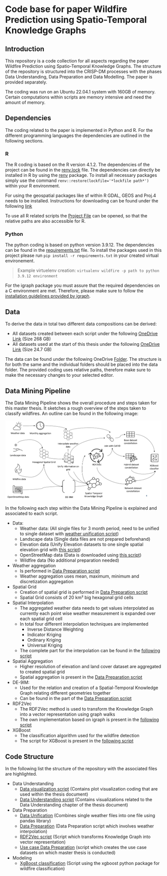 # Code base for paper Wildfire Prediction using Spatio-Temporal Knowledge Graphs
## Introduction
This repository is a code collection for all aspects regarding the paper Wildfire Prediction using Spatio-Temporal Knowledge Graphs. The structure of the repository is structured into the CRISP-DM processes with the phases Data Understanding, Data Preparation and Data Modelling. The paper is provided separately.

The coding was run on an Ubuntu 22.04.1 system with 160GB of memory. Certain computations within scripts are memory intensive and need the amount of memory.
## Dependencies
The coding related to the paper is implemented in Python and R. For the different programming languages the dependencies are outlined in the following sections.

### R
The R coding is based on the R version 4.1.2.
The dependencies of the project can be found in the [renv.lock](wildfirearea/renv.lock) file. The dependencies can directly be installed in R by using the [renv](https://cran.r-project.org/web/packages/renv/index.html) package. To install all necessary packages simply use the command `renv::restore(lockfile='*lockfile path*')` within your R environment.

For using the geospatial packages like sf within R GDAL, GEOS and Proj.4 needs to be installed. Instructions for downloading can be found under the following [link](https://r-spatial.github.io/sf/#installing)

To use all R related scripts the [Project File](wildfirearea.Rproj) can be opened, so that the relative paths are also accessible for R.

### Python
The python coding is based on python version 3.9.12.
The dependencies can be found in the [requirements.txt](wildfirearea/requirements.txt) file. To install the packages used in this project please run `pip install -r requirements.txt` in your created virtual environement. 

>Example virtuelenv creation: `virtualenv wildfire -p path to python 3.9.12 environment` 

For the igraph package you must assure that the required dependencies on a C environment are met. Therefore, please make sure to follow the [installation guidelines provided by igraph](https://igraph.org/python/#pyinstall).

## Data
To derive the data in total two different data compositions can be derived:
- All datasets created between each script under the following [OneDrive Link](https://1drv.ms/u/s!AijsqF7qjxxBiNhV5e9ar3pq7CKHKQ?e=qfHjIa) (Size 268 GB)
- All datasets used at the start of this thesis under the following [OneDrive Link](https://1drv.ms/u/s!AijsqF7qjxxBiOp9XJ7D7UMut5x2Vg?e=yj1IFN) (Size 24.7 GB)

The data can be found under the following OneDrive [Folder](https://1drv.ms/u/s!AijsqF7qjxxBiNhW7pu3QFB4LJxgPg?e=W37f3T). The structure is for both the same and the individual folders should be placed into the data folder. The provided coding uses relative paths, therefore make sure to make the necessary changes to your selected editor.

## Data Mining Pipeline
The Data Mining Pipeline shows the overall procedure and steps taken for this master thesis. It sketches a rough overview of the steps taken to classify wildfires. An outline can be found in the following image:

![Data Mining Pipeline](img/Approach.png)

In the following each step within the Data Mining Pipeline is explained and associated to each script. 
- Data:
  - Weather data: (All single files for 3 month period, need to be unified to single dataset with [weather unification script](wildfirearea/datagathering/weatherdata.py))
  - Landscape data (Single data files are not prepared beforehand)
  - Elevation data (Unify Elevation datasets to one single spatial elevation grid with [this script](wildfirearea/datagathering/elevationdata.R))
  - OpenStreetMap data (Data is downloaded using [this script](wildfirearea/datagathering/openstreetmap.R))
  - Wildfire data (No additional preparation needed)
- Weather aggregation
  - Is performed in [Data Preparation script](https://github.com/MartinBoeckling/wildfirearea/blob/03a2fa85b8bef239a0cae6f707e66ce4d3a6f559/wildfirearea/datapreparation/datapreparation.R#L674-L771)
  - Weather aggregation uses mean, maximum, minimum and discretization aggregation
- Spatial Grid
  - Creation of spatial grid is performed in [Data Preparation script](https://github.com/MartinBoeckling/wildfirearea/blob/03a2fa85b8bef239a0cae6f707e66ce4d3a6f559/wildfirearea/datapreparation/datapreparation.R#L576-L596)
  - Spatial Grid consists of 20 km² big hexagonal grid cells
- Spatial Interpolation
  - The aggregated weather data needs to get values interpolated as currently each point wise weather measurement is expanded over each spatial grid cell
  - In total four different interpolation techniques are implemented
    - Inverse Distance Weighting
    - Indicator Kriging
    - Ordinary Kriging
    - Universal Kriging
  - The complete part for the interpolation can be found in the [following script](https://github.com/MartinBoeckling/wildfirearea/blob/03a2fa85b8bef239a0cae6f707e66ce4d3a6f559/wildfirearea/datapreparation/datapreparation.R#L788-L995)
- Spatial Aggregation
  - Higher resolution of elevation and land cover dataset are aggregated to created spatial grid
  - Spatial aggregation is present in the [Data Preparation script](https://github.com/MartinBoeckling/wildfirearea/blob/03a2fa85b8bef239a0cae6f707e66ce4d3a6f559/wildfirearea/datapreparation/datapreparation.R#L1002-L1076) 
- DE-9IM:
  - Used for the relation and creation of a Spatial-Temporal Knowledge Graph relating different geometries together
  - Can be found in the part of the [Data Preparation script](https://github.com/MartinBoeckling/wildfirearea/blob/03a2fa85b8bef239a0cae6f707e66ce4d3a6f559/wildfirearea/datapreparation/datapreparation.R#L1102-L1511)
- RDF2Vec
  - The RDF2Vec method is used to transform the Knowledge Graph into a vector representation using graph walks
  - The own implementation based on igraph is present in the [following script](wildfirearea/modeling/rdf2vec.py)
- XGBoost
  - The classification algorithm used for the wildfire detection
  - The script for XGBoost is present in the [following script](wildfirearea\modeling\extragboost.py)
## Code Structure
In the following list the structure of the repository with the associated files are highlighted. 
- Data Understanding
  - [Data visualization script](wildfirearea/dataunderstanding/datavisualization.R) (Contains plot visualization coding that are used within the thesis document)
  - [Data Understanding script](wildfirearea/dataunderstanding/SpatialDataUnderstanding.R) (Contains visualizations related to the Data Understanding chapter of the thesis document)
- Data Preparation
  - [Data Unification](wildfirearea/datapreparation/weather/dataunification.py) (Combines single weather files into one file using pandas library)
  - [Data Preparation](wildfirearea/datapreparation/datapreparation.R) (Data Preparation script which involves weather interpolation)
  - [RDF2Vec script](wildfirearea/modelling/rdf2vec.py) (Script which transforms Knowledge Graph into vector representation)
  - [Use case Data Preparation](wildfirearea/datapreparation/usecasecreation.R) (script which creates the use case datasets on which master thesis is conducted)
- Modeling
  - [XgBoost classification](wildfirearea/modelling/extragboost.py) (Script using the xgboost python package for wildfire classification)

